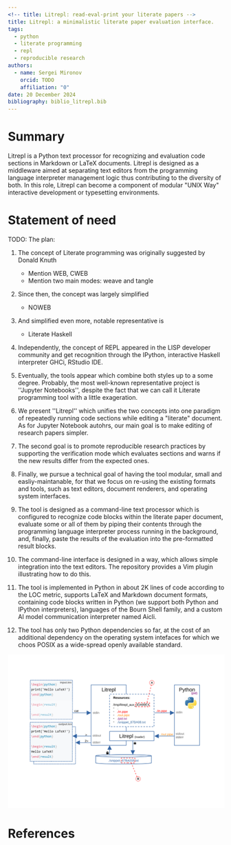 ```yaml
---
<!-- title: Litrepl: read-eval-print your literate papers -->
title: Litrepl: a minimalistic literate paper evaluation interface.
tags:
  - python
  - literate programming
  - repl
  - reproducible research
authors:
  - name: Sergei Mironov
    orcid: TODO
    affiliation: "0"
date: 20 December 2024
bibliography: biblio_litrepl.bib
---
```


# Summary

Litrepl is a Python text processor for recognizing and evaluation code sections in Markdown or LaTeX
documents. Litrepl is designed as a middleware aimed at separating text editors from the programming
language interpreter management logic thus contributing to the diversity of both. In this role,
Litrepl can become a component of modular "UNIX Way" interactive development or typesetting
environments.

# Statement of need

TODO: The plan:

1. The concept of Literate programming was originally suggested by Donald Knuth
   - Mention WEB, CWEB
   - Mention two main modes: weave and tangle

2. Since then, the concept was largely simplified
   - NOWEB

3. And simplified even more, notable representative is
   - Literate Haskell

4. Independently, the concept of REPL appeared in the LISP developer community and get recognition
   through the IPython, interactive Haskell interpreter GHCi, RStudio IDE.

5. Eventually, the tools appear which combine both styles up to a some degree. Probably, the most
   well-known representative project is ''Jupyter Notebooks'', despite the fact that we can call it
   Literate programming tool with a little exageration.

6. We present ''Litrepl'' which unifies the two concepts into one paradigm of repeatedly running
   code sections while editing a "literate" document. As for Jupyter Notebook autohrs, our main goal
   is to make editing of research papers simpler.

7. The second goal is to promote reproducible research practices by supporting the verification mode
   which evaluates sections and warns if the new results differ from the expected ones.

7. Finally, we pursue a technical goal of having the tool modular, small and easliy-maintanable, for
   that we focus on re-using the existing formats and tools, such as text editors, document renderers,
   and operating system interfaces.

8. The tool is designed as a command-line text processor which is configured to recognize code
   blocks within the literate paper document, evaluate some or all of them by piping their contents
   through the programming language interpreter process running in the background, and, finally,
   paste the results of the evaluation into the pre-formatted result blocks.

9. The command-line interface is designed in a way, which allows simple integration into the text
   editors. The repository provides a Vim plugin illustrating how to do this.

10. The tool is implemented in Python in about 2K lines of code according to the LOC metric,
    supports LaTeX and Markdown document formats, containing code blocks written in Python (we
    support both Python and IPython interpreters), languages of the Bourn Shell family, and a custom
    AI model communication interpreter named Aicli.

11. The tool has only two Python dependencies so far, at the cost of an additional dependency on the
    operating system intefaces for which we choos POSIX as a wide-spread openly available standard.

![](./pic.svg)

# References

